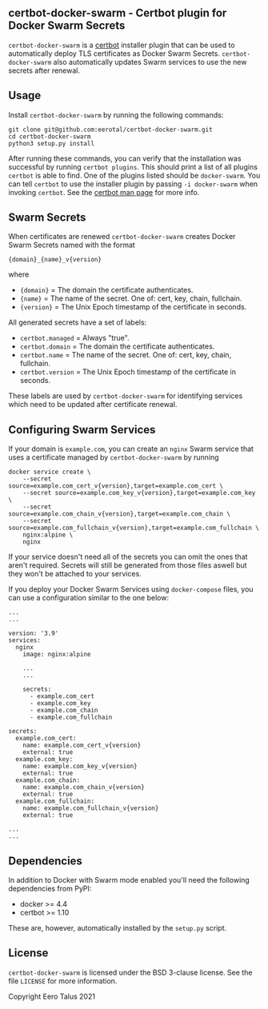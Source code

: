 certbot-docker-swarm - Certbot plugin for Docker Swarm Secrets
--------------------------------------------------------------

`certbot-docker-swarm` is a [certbot](https://certbot.eff.org/) installer
plugin that can be used to automatically deploy TLS certificates as Docker
Swarm Secrets. `certbot-docker-swarm` also automatically updates Swarm
services to use the new secrets after renewal.

## Usage

Install `certbot-docker-swarm` by running the following commands:

```
git clone git@github.com:eerotal/certbot-docker-swarm.git
cd certbot-docker-swarm
python3 setup.py install
```

After running these commands, you can verify that the installation
was successful by running `certbot plugins`. This should print a list
of all plugins `certbot` is able to find. One of the plugins listed
should be `docker-swarm`. You can tell `certbot` to use the installer
plugin by passing `-i docker-swarm` when invoking `certbot`. See the
[certbot man page](https://certbot.eff.org/docs/man/certbot.html)
for more info.

## Swarm Secrets

When certificates are renewed `certbot-docker-swarm` creates Docker Swarm
Secrets named with the format

`{domain}_{name}_v{version}`

where

- `{domain}` = The domain the certificate authenticates.
- `{name}` = The name of the secret. One of: cert, key, chain, fullchain.
- `{version}` = The Unix Epoch timestamp of the certificate in seconds.

All generated secrets have a set of labels:

- `certbot.managed` = Always "true".
- `certbot.domain` = The domain the certificate authenticates.
- `certbot.name` = The name of the secret. One of: cert, key, chain, fullchain.
- `certbot.version` = The Unix Epoch timestamp of the certificate in seconds.

These labels are used by `certbot-docker-swarm` for identifying services
which need to be updated after certificate renewal.

## Configuring Swarm Services

If your domain is `example.com`, you can create an `nginx` Swarm service that
uses a certificate managed by `certbot-docker-swarm` by running

```
docker service create \
    --secret source=example.com_cert_v{version},target=example.com_cert \
    --secret source=example.com_key_v{version},target=example.com_key \
    --secret source=example.com_chain_v{version},target=example.com_chain \
    --secret source=example.com_fullchain_v{version},target=example.com_fullchain \
    nginx:alpine \
    nginx
```

If your service doesn't need all of the secrets you can omit the
ones that aren't required. Secrets will still be generated from
those files aswell but they won't be attached to your services.

If you deploy your Docker Swarm Services using `docker-compose`
files, you can use a configuration similar to the one below:

```
...
...

version: '3.9'
services:
  nginx
    image: nginx:alpine

    ...
    ...

    secrets:
      - example.com_cert
      - example.com_key
      - example.com_chain
      - example.com_fullchain

secrets:
  example.com_cert:
    name: example.com_cert_v{version}
    external: true
  example.com_key:
    name: example.com_key_v{version}
    external: true
  example.com_chain:
    name: example.com_chain_v{version}
    external: true
  example.com_fullchain:
    name: example.com_fullchain_v{version}
    external: true

...
...

```

## Dependencies

In addition to Docker with Swarm mode enabled you'll need the following
dependencies from PyPI:

- docker >= 4.4
- certbot >= 1.10

These are, however, automatically installed by the `setup.py` script.

## License

`certbot-docker-swarm` is licensed under the BSD 3-clause license. See
the file `LICENSE` for more information.

Copyright Eero Talus 2021
